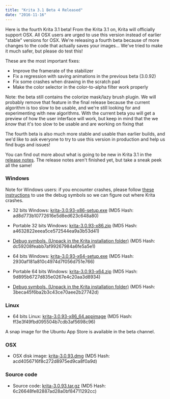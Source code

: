 ```yaml
---
title: "Krita 3.1 Beta 4 Released"
date: "2016-11-16"
---
```


Here is the fourth Krita 3.1 beta! From the Krita 3.1 on, Krita will officially support OSX. All OSX users are urged to use this version instead of earlier "stable" versions for OSX. We're releasing a fourth beta because of more changes to the code that actually saves your images... We've tried to make it much safer, but please do test this!

These are the most important fixes:

- Improve the framerate of the stabilizer
- Fix a regression with saving animations in the previous beta (3.0.92)
- Fix some crashes when drawing in the scratch pad
- Make the color selector in the color-to-alpha filter work properly

Note: the beta still contains the colorize mask/lazy brush plugin. We will probably remove that feature in the final release because the current algorithm is too slow to be usable, and we're still looking for and experimenting with new algorithms. With the current beta you will get a preview of how the user interface will work, but keep in mind that the we _know_ that it's too slow to be usable and are working on fixing that

The fourth beta is also much more stable and usable than earlier builds, and we'd like to ask everyone to try to use this version in production and help us find bugs and issues!

You can find out more about what is going to be new in Krita 3.1 in the [release notes](/release-notes-for-krita-3-1). The release notes aren't finished yet, but take a sneak peek all the same!

### Windows

Note for Windows users: if you encounter crashes, please follow [these instructions](https://docs.krita.org/Dr._Mingw_debugger) to use the debug symbols so we can figure out where Krita crashes.

- 32 bits Windows: [krita-3.0.93-x86-setup.exe](http://download.kde.org/unstable/krita/3.0.93/krita-3.0.93-x86-setup.exe) (MD5 Hash: ad8d773b10772616e5d8ed623c648a80)
- Portable 32 bits Windows: [krita-3.0.93-x86.zip](http://download.kde.org/unstable/krita/3.0.93/krita-3.0.93-x86.zip) (MD5 Hash: a4632822eeea5ce572544ea9a3b53d41)
- [Debug symbols. (Unpack in the Krita installation folder)](http://download.kde.org/unstable/krita/3.0.93/krita-3.0.93-x86-dbg.zip) (MD5 Hash: dc59208feabb7af99267984a6fe5a5e1)

- 64 bits Windows: [krita-3.0.93-x64-setup.exe](http://download.kde.org/unstable/krita/3.0.93/krita-3.0.93-x64-setup.exe) (MD5 Hash: 2930af181a810c4974d7f056d751e766)
- Portable 64 bits Windows: [krita-3.0.93-x64.zip](http://download.kde.org/unstable/krita/3.0.93/krita-3.0.93-x64.zip) (MD5 Hash: 9d895b6727d835e0267e4c20aa3d8934)
- [Debug symbols. (Unpack in the Krita installation folder)](http://download.kde.org/unstable/krita/3.0.93/krita-3.0.93-x64-dbg.zip) (MD5 Hash: 3beca45f6ba2b3c43ce70aee2b27742d)

### Linux

- 64 bits Linux: [krita-3.0.93-x86\_64.appimage](http://download.kde.org/unstable/krita/3.0.93/krita-3.0.93-x86_64.appimage) (MD5 Hash: ff3e3f49fbd095504b7cdb3af5698c96)

A snap image for the Ubuntu App Store is available in the beta channel.

### OSX

- OSX disk image: [krita-3.0.93.dmg](http://download.kde.org/unstable/krita/3.0.93/krita-3.0.93.dmg) (MD5 Hash: acd4056716f8c272d8975ed9ca8f0a9d)

### Source code

- Source code: [krita-3.0.93.tar.gz](http://download.kde.org/unstable/krita/3.0.93/krita-3.0.93.tar.gz) (MD5 Hash: 6c26648fe82887ad28a0bf84711292cc)

